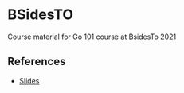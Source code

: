# BSidesTO

Course material for Go 101 course at BsidesTo 2021

## References

- [Slides](https://github.com/Haydz/bsidestogo101/blob/main/Go-And-Attack-BSides-Toronto-November-06-2021.pdf)
